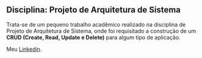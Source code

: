 ## Disciplina: Projeto de Arquitetura de Sistema
Trata-se de um pequeno trabalho acadêmico realizado na disciplina de Projeto de Arquitetura de Sistema, onde foi requisitado a construção de um **CRUD (Create, Read, Update e Delete)** para algum tipo de aplicação.

Meu [Linkedin](https://www.linkedin.com/in/germano-macieira).
